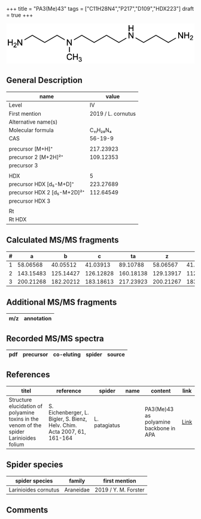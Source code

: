 +++
title = "PA3(Me)43"
tags = ["C11H28N4","P217","D109","HDX223"]
draft = true
+++

![](/img/PA3(Me)43.png)

## General Description

| name                        | value              |
|-----------------------------|--------------------|
| Level                       | IV                 |
| First mention               | 2019 / L. cornutus |
| Alternative name(s)         |                    |
| Molecular formula           | C₁₁H₂₈N₄           |
| CAS                         | 56-19-9            |
|                             |                    |
| precursor   [M+H]⁺          | 217.23923          |
| precursor 2 [M+2H]²⁺        | 109.12353          |
| precursor 3                 |                    |
|                             |                    |
| HDX                         | 5                  |
| precursor HDX   [d₅-M+D]⁺   | 223.27689          |
| precursor HDX 2 [d₅-M+2D]²⁺ | 112.64549          |
| precursor HDX 3             |                    |
|                             |                    |
| Rt                          |                    |
| Rt HDX                      |                    |

## Calculated MS/MS fragments

| # | a         | b         | c         | ta        | z         | y         | tz        |
|---|-----------|-----------|-----------|-----------|-----------|-----------|-----------|
| 1 | 58.06568  | 40.05512  | 41.03913  | 89.10788  | 58.06567  | 41.03912  | 75.09222  |
| 2 | 143.15483 | 125.14427 | 126.12828 | 160.18138 | 129.13917 | 112.11262 | 160.18137 |
| 3 | 200.21268 | 182.20212 | 183.18613 | 217.23923 | 200.21267 | 183.18612 | 217.23922 |

## Additional MS/MS fragments

| m/z       | annotation |
|-----------|------------|

## Recorded MS/MS spectra

| pdf | precursor | co-eluting | spider    | source                       |
|-----|-----------|------------|-----------|------------------------------|

## References

| titel                                                                                   | reference                                                                | spider        | name | content                            | link                                            |
|-----------------------------------------------------------------------------------------|--------------------------------------------------------------------------|---------------|------|------------------------------------|-------------------------------------------------|
| Structure elucidation of polyamine toxins in the venom of the spider Larinioides folium | S. Eichenberger, L. Bigler, S. Bienz, Helv. Chim. Acta 2007, 61, 161-164 | L. patagiatus |      | PA3(Me)43 as polyamine backbone in APA | [Link](https://doi.org/10.2533/chimia.2007.161) |

## Spider species

| spider species       | family    | first mention        |
|----------------------|-----------|----------------------|
| Larinioides cornutus | Araneidae | 2019 / Y. M. Forster |

## Comments